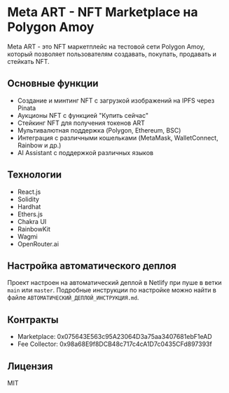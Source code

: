 # Meta ART - NFT Marketplace на Polygon Amoy

Meta ART - это NFT маркетплейс на тестовой сети Polygon Amoy, который позволяет пользователям создавать, покупать, продавать и стейкать NFT.

## Основные функции

- Создание и минтинг NFT с загрузкой изображений на IPFS через Pinata
- Аукционы NFT с функцией "Купить сейчас"
- Стейкинг NFT для получения токенов ART
- Мультивалютная поддержка (Polygon, Ethereum, BSC)
- Интеграция с различными кошельками (MetaMask, WalletConnect, Rainbow и др.)
- AI Assistant с поддержкой различных языков

## Технологии

- React.js
- Solidity
- Hardhat
- Ethers.js
- Chakra UI
- RainbowKit
- Wagmi
- OpenRouter.ai

## Настройка автоматического деплоя

Проект настроен на автоматический деплой в Netlify при пуше в ветки `main` или `master`. Подробные инструкции по настройке можно найти в файле `АВТОМАТИЧЕСКИЙ_ДЕПЛОЙ_ИНСТРУКЦИЯ.md`.

## Контракты

- Marketplace: 0x075643E563c95A23064D3a75aa3407681ebF1eAD
- Fee Collector: 0x98a68E9f8DCB48c717c4cA1D7c0435CFd897393f

## Лицензия

MIT
